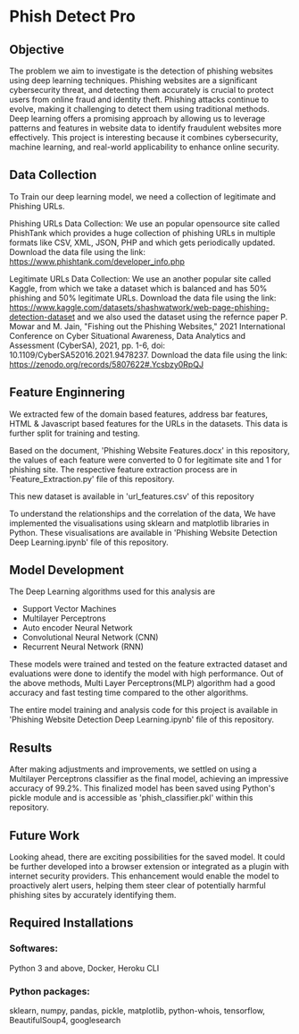 # Phish Detect Pro

## Objective

The problem we aim to investigate is the detection of phishing websites using deep learning techniques. Phishing websites are a significant cybersecurity threat, and detecting them accurately is crucial to protect users from online fraud and identity theft. Phishing attacks continue to evolve, making it challenging to detect them using traditional methods. Deep learning offers a promising approach by allowing us to leverage patterns and features in website data to identify fraudulent websites more effectively. This project is interesting because it combines cybersecurity, machine learning, and real-world applicability to 
enhance online security.

## Data Collection

To Train our deep learning model, we need a collection of legitimate and Phishing URLs.

Phishing URLs Data Collection: We use an popular opensource site called PhishTank which provides a huge collection of phishing URLs in multiple formats like CSV, XML, JSON, PHP and which gets periodically updated. Download the data file using the link: https://www.phishtank.com/developer_info.php

Legitimate URLs Data Collection: We use an another popular site called Kaggle, from which we take a dataset which is balanced and has 50% phishing and 50% legitimate URLs. Download the data file using the link: https://www.kaggle.com/datasets/shashwatwork/web-page-phishing-detection-dataset and we also used the dataset using the refernce paper P. Mowar and M. Jain, "Fishing out the Phishing Websites," 2021 International Conference on Cyber Situational Awareness, Data Analytics and Assessment (CyberSA), 2021, pp. 1-6, doi: 10.1109/CyberSA52016.2021.9478237. Download the data file using the link: https://zenodo.org/records/5807622#.Ycsbzy0RpQJ

## Feature Enginnering

We extracted few of the domain based features, address bar features, HTML & Javascript based features for the URLs in the datasets. This data is further split for training and testing.

Based on the document, 'Phishing Website Features.docx' in this repository, the values of each feature were converted to 0 for legitimate site and 1 for phishing site. The respective feature extraction process are in 'Feature_Extraction.py' file of this repository.

This new dataset is available in 'url_features.csv' of this repository

To understand the relationships and the correlation of the data, We have implemented the visualisations using sklearn and matplotlib libraries in Python. These visualisations are available in 'Phishing Website Detection Deep Learning.ipynb' file of this repository.

## Model Development

The Deep Learning algorithms used for this analysis are

- Support Vector Machines
- Multilayer Perceptrons
- Auto encoder Neural Network
- Convolutional Neural Network (CNN)
- Recurrent Neural Network (RNN)

These models were trained and tested on the feature extracted dataset and evaluations were done to identify the model with high performance. Out of the above methods, Multi Layer Perceptrons(MLP) algorithm had a good accuracy and fast testing time compared to the other algorithms.

The entire model training and analysis code for this project is available in 'Phishing Website Detection Deep Learning.ipynb' file of this repository.

## Results

After making adjustments and improvements, we settled on using a Multilayer Perceptrons classifier as the final model, achieving an impressive accuracy of 99.2%. This finalized model has been saved using Python's pickle module and is accessible as 'phish_classifier.pkl' within this repository.

## Future Work

Looking ahead, there are exciting possibilities for the saved model. It could be further developed into a browser extension or integrated as a plugin with internet security providers. This enhancement would enable the model to proactively alert users, helping them steer clear of potentially harmful phishing sites by accurately identifying them.

## Required Installations
### Softwares:

Python 3 and above, Docker, Heroku CLI

### Python packages: 

sklearn, numpy, pandas, pickle, matplotlib, python-whois, tensorflow, BeautifulSoup4, googlesearch
